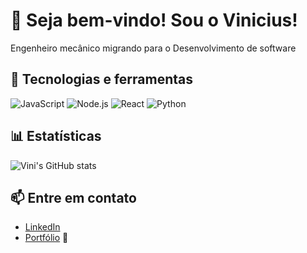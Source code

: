 # 👋 Seja bem-vindo! Sou o Vinicius!

Engenheiro mecânico migrando para o Desenvolvimento de software

## 🚀 Tecnologias e ferramentas
![JavaScript](https://img.shields.io/badge/-JavaScript-black?style=flat-square&logo=javascript)
![Node.js](https://img.shields.io/badge/-Node.js-black?style=flat-square&logo=node.js)
![React](https://img.shields.io/badge/-React-black?style=flat-square&logo=react)
![Python](https://img.shields.io/badge/-Python-black?style=flat-square&logo=python)

## 📊 Estatísticas
![Vini's GitHub stats](https://github-readme-stats.vercel.app/api?username=vinimarques17&show_icons=true&theme=radical)

## 📫 Entre em contato
- [LinkedIn](https://www.linkedin.com/in/vinicius-mantovani-marques)
- [Portfólio](https://github.com/vinimarques17) 👋

<!--
**vinimarques17/vinimarques17** is a ✨ _special_ ✨ repository because its `README.md` (this file) appears on your GitHub profile.

Here are some ideas to get you started:

- 🔭 I’m currently working on ...
- 🌱 I’m currently learning ...
- 👯 I’m looking to collaborate on ...
- 🤔 I’m looking for help with ...
- 💬 Ask me about ...
- 📫 How to reach me: ...
- 😄 Pronouns: ...
- ⚡ Fun fact: ...
-->
